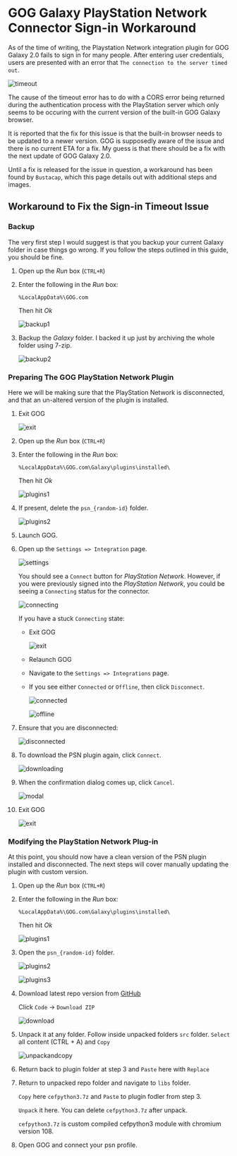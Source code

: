 [timeout]: img/timeout.png
[backup1]: img/run_backup.png
[backup2]: img/run_backup2.png
[exit]: img/exit_gog.png
[plugins1]: img/plugins1.png
[plugins2]: img/plugins2.png
[plugins3]: img/plugins3.png
[connecting]: img/connecting.png
[connected]: img/connected.png
[settings]: img/settings.png
[modal]: img/connect-modal.png
[offline]: img/offline.png
[disconnected]: img/disconnected.png
[downloading]: img/downloading.png
[download]: img/download.png
[unpackandcopy]: img/unpackandcopy.png

# GOG Galaxy PlayStation Network Connector Sign-in Workaround

As of the time of writing, the Playstation Network integration plugin for GOG Galaxy 2.0 fails to sign in for many people.
After entering user credentials, users are presented with an error that `The connection to the server timed out`.

![timeout]

The cause of the timeout error has to do with a CORS error being returned during the authentication process with the PlayStation server which only seems to be occuring with the current version of the built-in GOG Galaxy browser.

It is reported that the fix for this issue is that the built-in browser needs to be updated to a newer version. GOG is supposedly aware of the issue and there is no current ETA for a fix. My guess is that there should be a fix with the next update of GOG Galaxy 2.0. 

Until a fix is released for the issue in question, a workaround has been found by `Bustacap`, which this page details out with additional steps and images.

## Workaround to Fix the Sign-in Timeout Issue

### **Backup**

The very first step I would suggest is that you backup your current Galaxy folder in case things go wrong. If you follow the steps outlined in this guide, you should be fine.

1. Open up the _Run_ box (`CTRL+R`)
2. Enter the following in the _Run_ box:
   ```
   %LocalAppData%\GOG.com
   ```
   Then hit _Ok_

   ![backup1]

3. Backup the _Galaxy_ folder.
   I backed it up just by archiving the whole folder using 7-zip.

   ![backup2]

### **Preparing The GOG PlayStation Network Plugin**

Here we will be making sure that the PlayStation Network is disconnected, and that an un-altered version of the plugin is installed.

1. Exit GOG
   
   ![exit]

2. Open up the _Run_ box (`CTRL+R`)
3. Enter the following in the _Run_ box:
   ```
   %LocalAppData%\GOG.com\Galaxy\plugins\installed\
   ```
   Then hit _Ok_

   ![plugins1]

4. If present, delete the `psn_{random-id}` folder. 
   
   ![plugins2]

5. Launch GOG.
6. Open up the `Settings => Integration` page.
   
   ![settings]

   You should see a `Connect` button for _PlayStation Network_. However, if you were previously signed into the _PlayStation Network_, you could be seeing a `Connecting` status for the connector. 

   ![connecting]

   If you have a stuck `Connecting` state:
    - Exit GOG
      
      ![exit]
    
    - Relaunch GOG
    - Navigate to the `Settings => Integrations` page.
    - If you see either `Connected` or `Offline`, then click `Disconnect`.
      
      ![connected]

      ![offline]
  
7. Ensure that you are disconnected:
   
   ![disconnected]

8. To download the PSN plugin again, click `Connect`.
   
   ![downloading]

9.  When the confirmation dialog comes up, click `Cancel`.

    ![modal]

10. Exit GOG
   
    ![exit]

### **Modifying the PlayStation Network Plug-in**

At this point, you should now have a clean version of the PSN plugin installed and disconnected. The next steps will cover manually updating the plugin with custom version.

1. Open up the _Run_ box (`CTRL+R`)
2. Enter the following in the _Run_ box:
   ```
   %LocalAppData%\GOG.com\Galaxy\plugins\installed\
   ```
   Then hit _Ok_

   ![plugins1]

3. Open the `psn_{random-id}` folder. 
   
   ![plugins2]
   
   ![plugins3]

4. Download latest repo version from [GitHub](https://github.com/toptaran/galaxy-integration-psn)

   Click `Code` -> `Download ZIP`
   
   ![download]

5. Unpack it at any folder. Follow inside unpacked folders `src` folder. `Select` all content (CTRL + A) and `Copy`

   ![unpackandcopy]

6. Return back to plugin folder at step 3 and `Paste` here with `Replace`

7. Return to unpacked repo folder and navigate to `libs` folder.

   `Copy` here `cefpython3.7z` and `Paste` to plugin fodler from step 3.

   `Unpack` it here. You can delete `cefpython3.7z` after unpack.

   `cefpython3.7z` is custom compiled cefpython3 module with chromium version 108.

8. Open GOG and connect your psn profile.

